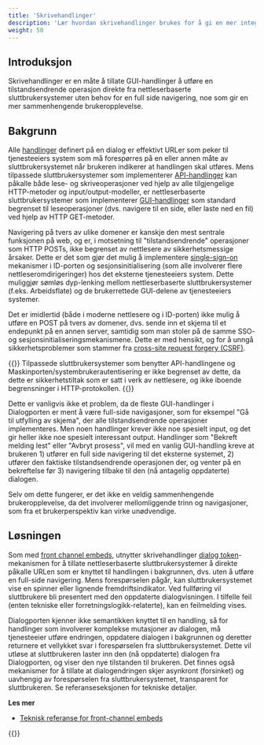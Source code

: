 ```yaml
---
title: 'Skrivehandlinger'
description: 'Lær hvordan skrivehandlinger brukes for å gi en mer integrert brukeropplevelse'
weight: 50
---
```


## Introduksjon
Skrivehandlinger er en måte å tillate GUI-handlinger å utføre en tilstandsendrende operasjon direkte fra nettleserbaserte sluttbrukersystemer uten behov for en full side navigering, noe som gir en mer sammenhengende brukeropplevelse.

## Bakgrunn
Alle [handlinger](/nb/dialogporten/getting-started/write-actions/../dialogs#handlinger) definert på en dialog er effektivt URLer som peker til tjenesteeiers system som må forespørres på en eller annen måte av sluttbrukersystemet når brukeren indikerer at handlingen skal utføres. Mens tilpassede sluttbrukersystemer som implementerer [API-handlinger](/nb/dialogporten/getting-started/write-actions/../dialogs#api-handlinger) kan påkalle både lese- og skriveoperasjoner ved hjelp av alle tilgjengelige HTTP-metoder og input/output-modeller, er nettleserbaserte sluttbrukersystemer som implementerer [GUI-handlinger](/nb/dialogporten/getting-started/write-actions/../dialogs#gui-handlinger) som standard begrenset til leseoperasjoner (dvs. navigere til en side, eller laste ned en fil) ved hjelp av HTTP GET-metoder.

Navigering på tvers av ulike domener er kanskje den mest sentrale funksjonen på web, og er, i motsetning til "tilstandsendrende" operasjoner som HTTP POSTs, ikke begrenset av nettlesere av sikkerhetsmessige årsaker. Dette er det som gjør det mulig å implementere [single-sign-on](https://docs.digdir.no/docs/idporten/oidc/oidc_func_sso) mekanismer i ID-porten og sesjonsinitialisering (som alle involverer flere nettleseromdirigeringer) hos det eksterne tjenesteeiers system. Dette muliggjør sømløs dyp-lenking mellom nettleserbaserte sluttbrukersystemer (f.eks. Arbeidsflate) og de brukerrettede GUI-delene av tjenesteeiers systemer.

Det er imidlertid (både i moderne nettlesere og i ID-porten) ikke mulig å utføre en POST på tvers av domener, dvs. sende inn et skjema til et endepunkt på en annen server, samtidig som man stoler på de samme SSO- og sesjonsinitialiseringsmekanismene. Dette er med hensikt, og for å unngå sikkerhetsproblemer som stammer fra [cross-site request forgery (CSRF)](https://owasp.org/www-community/attacks/csrf).

{{<notice info>}}
Tilpassede sluttbrukersystemer som benytter API-handlingene og Maskinporten/systembrukerautentisering er ikke begrenset av dette, da dette er sikkerhetstiltak som er satt i verk av nettlesere, og ikke iboende begrensninger i HTTP-protokollen.
{{</notice>}}

Dette er vanligvis ikke et problem, da de fleste GUI-handlinger i Dialogporten er ment å være full-side navigasjoner, som for eksempel "Gå til utfylling av skjema", der alle tilstandsendrende operasjoner implementeres. Men noen handlinger krever ikke noe spesielt input, og det gir heller ikke noe spesielt interessant output. Handlinger som "Bekreft melding lest" eller "Avbryt prosess", vil med en vanlig GUI-handling kreve at brukeren 1) utfører en full side navigering til det eksterne systemet, 2) utfører den faktiske tilstandsendrende operasjonen der, og venter på en bekreftelse før 3) navigering tilbake til den (nå antagelig oppdaterte) dialogen.

Selv om dette fungerer, er det ikke en veldig sammenhengende brukeropplevelse, da det involverer mellomliggende trinn og navigasjoner, som fra et brukerperspektiv kan virke unødvendige.

## Løsningen

Som med [front channel embeds](/nb/dialogporten/getting-started/write-actions/../front-channel-embeds/), utnytter skrivehandlinger [dialog token](/nb/dialogporten/getting-started/write-actions/../authorization/dialog-tokens/)-mekanismen for å tillate nettleserbaserte sluttbrukersystemer å direkte påkalle URLen som er knyttet til handlingen i bakgrunnen, dvs. uten å utføre en full-side navigering. Mens forespørselen pågår, kan sluttbrukersystemet vise en spinner eller lignende fremdriftsindikator. Ved fullføring vil sluttbrukere bli presentert med den oppdaterte dialogvisningen. I tilfelle feil (enten tekniske eller forretningslogikk-relaterte), kan en feilmelding vises.

Dialogporten kjenner ikke semantikken knyttet til en handling, så for handlinger som involverer komplekse mutasjoner av dialogen, må tjenesteeier utføre endringen, oppdatere dialogen i bakgrunnen og deretter returnere et vellykket svar i forespørselen fra sluttbrukersystemet. Dette vil utløse at sluttbrukeren laster inn den (nå oppdaterte) dialogen fra Dialogporten, og viser den nye tilstanden til brukeren. Det finnes også mekanismer for å tillate at dialogendringen skjer asynkront (forsinket) og uavhengig av forespørselen fra sluttbrukersystemet, transparent for sluttbrukeren. Se referanseseksjonen for tekniske detaljer.

**Les mer**
* [Teknisk referanse for front-channel embeds](/nb/dialogporten/getting-started/write-actions/../../reference/front-end/front-channel-embeds/)

{{<children />}}